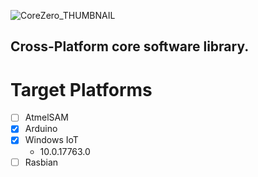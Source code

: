 ![CoreZero_THUMBNAIL](https://drive.google.com/open?id=118pAlx0MFNZUSN_hTOjFabAlGa8wRKSy)

## Cross-Platform core software library.

# Target Platforms
- [ ] AtmelSAM
- [X] Arduino
- [X] Windows IoT
  + 10.0.17763.0
- [ ] Rasbian
